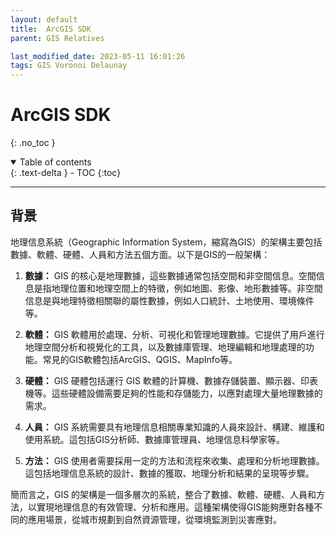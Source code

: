 ```yaml
---
layout: default
title:  ArcGIS SDK
parent: GIS Relatives

last_modified_date: 2023-05-11 16:01:26
tags: GIS Voronoi Delaunay
---
```


# ArcGIS SDK
{: .no_toc }

<details open markdown="block">
  <summary>
    Table of contents
  </summary>
  {: .text-delta }
- TOC
{:toc}
</details>

---

## 背景

地理信息系統（Geographic Information System，縮寫為GIS）的架構主要包括數據、軟體、硬體、人員和方法五個方面。以下是GIS的一般架構：

1. **數據：** GIS 的核心是地理數據，這些數據通常包括空間和非空間信息。空間信息是指地理位置和地理空間上的特徵，例如地圖、影像、地形數據等。非空間信息是與地理特徵相關聯的屬性數據，例如人口統計、土地使用、環境條件等。

2. **軟體：** GIS 軟體用於處理、分析、可視化和管理地理數據。它提供了用戶進行地理空間分析和視覺化的工具，以及數據庫管理、地理編輯和地理處理的功能。常見的GIS軟體包括ArcGIS、QGIS、MapInfo等。

3. **硬體：** GIS 硬體包括運行 GIS 軟體的計算機、數據存儲裝置、顯示器、印表機等。這些硬體設備需要足夠的性能和存儲能力，以應對處理大量地理數據的需求。

4. **人員：** GIS 系統需要具有地理信息相關專業知識的人員來設計、構建、維護和使用系統。這包括GIS分析師、數據庫管理員、地理信息科學家等。

5. **方法：** GIS 使用者需要採用一定的方法和流程來收集、處理和分析地理數據。這包括地理信息系統的設計、數據的獲取、地理分析和結果的呈現等步驟。

簡而言之，GIS 的架構是一個多層次的系統，整合了數據、軟體、硬體、人員和方法，以實現地理信息的有效管理、分析和應用。這種架構使得GIS能夠應對各種不同的應用場景，從城市規劃到自然資源管理，從環境監測到災害應對。